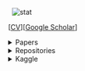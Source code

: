 <p>&nbsp;
  <img src="https://github-readme-stats.vercel.app/api?username=yeonghyeon&show_icons=true" alt="stat" />
<!--   <img src="https://streak-stats.demolab.com/?user=YeongHyeon" alt="stat" /> -->
</p> 
  
[<a href="https://yeonghyeon.github.io/resume/CV_YeongHyeon.pdf">CV</a>][<a href="https://scholar.google.com/citations?user=cZq6j0MAAAAJ&hl=en">Google Scholar</a>]  

<details>
  <summary>Papers</summary>  

#### SCIE
* [2024] <strong>YeongHyeon Park</strong>, Sungho Kang, Myung Jin Kim, Yeonho Lee, Hyeong Seok Kim, and Juneho Yi. <strong>"Visual Defect Obfuscation Based Self-Supervised Anomaly Detection."</strong> *Scientific Reports* [<a href="https://www.nature.com/articles/s41598-024-69698-5">paper</a>][<a href="https://github.com/YeongHyeon/Conference_History/raw/main/2024-SciRep.pdf">poster</a>]  
* [2023] <strong>YeongHyeon Park</strong>, Myung Jin Kim, Uju Gim, and Juneho Yi. <strong>"Boost-up Efficiency of Defective Solar Panel Detection with Pre-trained Attention Recycling."</strong> *IEEE T-IA* [<a href="https://ieeexplore.ieee.org/document/10065567">paper</a>][<a href="https://github.com/YeongHyeon/Conference_History/raw/main/2023-IEEE-TIA.pdf">slide</a>]  
* [2022] <strong>YeongHyeon Park</strong> and JongHee Jung. <strong>"Efficient Non-Compression Auto-Encoder for Driving Noise-Based Road Surface Anomaly Detection."</strong> *IEEJ T-EEE* [<a href="https://doi.org/10.1002/tee.23672">paper</a>]  
* [2020] <strong>YeongHyeon Park</strong>, Won Seok Park, and Yeong Beom Kim. <strong>"Anomaly Detection in Particulate Matter Sensor using Hypothesis Pruning Generative Adversarial Network."</strong> *ETRIJ* [<a href="https://onlinelibrary.wiley.com/doi/full/10.4218/etrij.2020-0052">paper</a>]  
* [2020] <strong>YeongHyeon Park</strong>, Il Dong Yun, and Si-Hyuck Kang. <strong>"The CNN-based Coronary Occlusion Site Localization with Effective Preprocessing Method."</strong> *IEEJ T-EEE* [<a href="https://onlinelibrary.wiley.com/doi/abs/10.1002/tee.23225">paper</a>]  
* [2019] <strong>YeongHyeon Park</strong>, Il Dong Yun, and Si-Hyuck Kang. <strong>"Preprocessing Method for Performance Enhancement in CNN-based STEMI Detection from 12-lead ECG."</strong> *IEEE Access* [<a href="https://ieeexplore.ieee.org/abstract/document/8771175">paper</a>]  
* [2019] <strong>YeongHyeon Park</strong> and Il Dong Yun. <strong>"Arrhythmia detection in electrocardiogram based on recurrent neural network encoder–decoder with Lyapunov exponent."</strong> *IEEJ T-EEE* [<a href="https://onlinelibrary.wiley.com/doi/abs/10.1002/tee.22927">paper</a>]  
* [2018] <strong>YeongHyeon Park</strong> and Il Dong Yun. <strong>"Fast Adaptive RNN Encoder–Decoder for Anomaly Detection in SMD Assembly Machine."</strong> *Sensors* [<a href="https://www.mdpi.com/1424-8220/18/10/3573">paper</a>]  
  
#### International Conference
* [2024] <strong>YeongHyeon Park</strong>, Sungho Kang, Myung Jin Kim, Yeonho Lee, and Juneho Yi. <strong>"Exploiting Connection-Switching U-Net for Enhancing Surface Anomaly Detection."</strong> IEEE ICECIE [<a href="">paper</a>]
* [2024] <strong>YeongHyeon Park</strong>, Sungho Kang, Myung Jin Kim, Hyeonho Jeong, Hyunkyu Park, Hyeong Seok Kim, and Juneho Yi. <strong>"Neural Network Training Strategy to Enhance Anomaly Detection Performance: A Perspective on Reconstruction Loss Amplification."</strong> IEEE ICASSP [<a href="https://ieeexplore.ieee.org/document/10446942">paper</a>][<a href="https://sigport.org/documents/neural-network-training-strategy-enhance-anomaly-detection-performance-perspective">poster</a>]
* [2024] Hanbyul Lee\*, <strong>YeongHyeon Park\*</strong>, and Juneho Yi. <strong>"Enhancing Defective Solar Panel Detection with Attention-guided Statistical Features using Pre-trained Neural Networks."</strong> IEEE BigComp [<a href="https://ieeexplore.ieee.org/abstract/document/10488244">paper</a>] (* Equal contribution) 
* [2023] <strong>YeongHyeon Park</strong>, Uju Gim, and Myung Jin Kim. <strong>"Edge Storage Management Recipe with Zero-Shot Data Compression for Road Anomaly Detection."</strong> IEEE ICTC [<a href="https://ieeexplore.ieee.org/abstract/document/10393463">paper</a>][<a href="https://github.com/YeongHyeon/Conference_History/raw/main/2023-IEEE-ICTC.pdf">slide</a>]  
* [2023] Sungho Kang, Hyunkyu Park, <strong>YeongHyeon Park</strong>, Yeonho Lee, Hanbyul Lee, Seho Bae, and Juneho Yi. <strong>"Exploiting Monocular Depth Estimation for Style Harmonization in Landscape Painting."</strong> IEEE ICKII [<a href="https://ieeexplore.ieee.org/document/10332789">paper</a>]  
* [2023] Hyunkyu Park, Sungho Kang, <strong>YeongHyeon Park</strong>, Yeonho Lee, Hanbyul Lee, Seho Bae, and Juneho Yi. <strong>"Unsupervised Image-to-Image Translation Based on Bidirectional Style Transfer."</strong> IEEE ICKII [<a href="https://ieeexplore.ieee.org/document/10332712">paper</a>]  
* [2023] <strong>YeongHyeon Park</strong>, Myung Jin Kim, Won Seok Park, and Juneho Yi. <strong>"Recycling for Recycling: RoI Cropping by Recycling a Pre-trained Attention Mechanism for Accurate Classification of Recyclables."</strong> IEEE SIST [<a href="https://ieeexplore.ieee.org/document/10223525">paper</a>][<a href="https://github.com/YeongHyeon/Conference_History/raw/main/2023-IEEE-SIST.pdf">slide</a>]  
* [2023] <strong>YeongHyeon Park</strong>, Myung Jin Kim, and Won Seok Park. <strong>"Frequency of Interest-based Noise Attenuation Method to Improve Anomaly Detection Performance."</strong> IEEE BigComp [<a href="https://ieeexplore.ieee.org/document/10066697">paper</a>][<a href="https://github.com/YeongHyeon/Conference_History/raw/main/2023_IEEE_BigComp.pdf">slide</a>]  
* [2022] <strong>YeongHyeon Park</strong>, Myung Jin Kim, and Uju Gim. <strong>"Attention! Is Recycling Artificial Neural Network Effective for Maintaining Renewable Energy Efficiency?"</strong> IEEE TPEC [<a href="https://ieeexplore.ieee.org/document/9750784">paper</a>][<a href="https://github.com/YeongHyeon/Conference_History/raw/main/2022_IEEE_TPEC.pdf">slide</a>]  
* [2021] <strong>YeongHyeon Park</strong> and JongHee Jung. <strong>"Non-Compression Auto-Encoder for Detecting Road Surface Abnormality via Vehicle Driving Noise."</strong> IEEE ICACEH [<a href="https://ieeexplore.ieee.org/document/9768853">paper</a>]  
* [2021] <strong>YeongHyeon Park</strong> and Myung Jin Kim. <strong>"Design of Cost-Effective Auto-Encoder for Electric Motor Anomaly Detection in Resource Constrained Edge Device."</strong> IEEE ECICE [<a href="https://ieeexplore.ieee.org/document/9645739">paper</a>]  
  
#### Domestic Conference
* [2023] 김재선, 박춘우, 박원석, <strong>박영현</strong>, 조창현, 김동주. <strong>"공정 매개변수 및 열화상 이미지를 기반으로 한 다공성 결함 감지를 위한 고압 다이캐스팅 결함 예측 딥러닝 알고리즘에 관한 연구"</strong> [<a href="https://www.dbpia.co.kr/Journal/articleDetail?nodeId=NODE11513747">paper</a>]    
* [2023] <strong>박영현</strong>, 김명진, 박원석, 이준호. <strong>"재활용품 분류 자동화 효율증대를 위한 어텐션 메커니즘 기반 객체분할 방법"</strong>  
* [2023] 강성호, 박현규, 정현호, <strong>박영현</strong>, 배세호, 이준호. <strong>"단안 영상 깊이 추정을 활용하는 객체 변환 합성"</strong>  
* [2023] 박현규, 배세호, <strong>박영현</strong>, 강성호, 이준호. <strong>"양방향 스타일 변환 네트워크를 사용하는 비지도 학습 기반의 도메인 간 영상 변환"</strong>  
* [2023] 김명진, <strong>박영현</strong>, 윤일동. <strong>"적대적 학습에서 긍정 샘플의 선정에 대한 기법"</strong>  
* [2022] 김우주, <strong>박영현</strong>. <strong>"이상 탐지를 위한 오토인코더 기반 잠재 벡터 확장"</strong> [<a href="https://arxiv.org/abs/2201.01416">arXiv</a>]  
* [2022] <strong>박영현</strong>, 이준성, 김명진, 박원석. <strong>"주행 소음 기반 도로 이상탐지 성능 향상을 위한 주행 이벤트 추출 및 노이즈 감쇄 방법"</strong> [<a href="https://arxiv.org/abs/2112.07214">arXiv</a>]  
* [2022] 김명진, <strong>박영현</strong>. <strong>"Attention 기반의 이상 부위 자동 labeling 기법"</strong>  
* [2021] <strong>박영현</strong>, 이준성, 박원석. <strong>"신뢰도 기반 개별 모델 영향력을 조정하는 자체 가중치 앙상블 방법"</strong> [<a href="https://arxiv.org/abs/2104.04120">arXiv</a>]  

#### Preprints
* [2024] <strong>YeongHyeon Park</strong>, Myung Jin Kim, Hyeong Seok Kim. <strong>"Contrastive Language Prompting to Ease False Positives in Medical Anomaly Detection"</strong> [<a href="https://arxiv.org/abs/2411.07546">arXiv</a>]  
* [2024] <strong>YeongHyeon Park</strong>, Sungho Kang, Myung Jin Kim, Hyeong Seok Kim, and Juneho Yi. <strong>"Feature Attenuation of Defective Representation Can Resolve Incomplete Masking on Anomaly Detection"</strong> [<a href="https://arxiv.org/abs/2407.04597">arXiv</a>]  
* [2024] Dongeon Kim, <strong>YeongHyeon Park</strong>. <strong>"Empirical Analysis of Anomaly Detection on Hyperspectral Imaging Using Dimension Reduction Methods"</strong> [<a href="https://arxiv.org/abs/2401.04437">arXiv</a>]  
* [2022] <strong>YeongHyeon Park</strong>. <strong>"Concise Logarithmic Loss Function for Robust Training of Anomaly Detection Model"</strong> [<a href="https://arxiv.org/abs/2201.05748">arXiv</a>]  
* [2018] <strong>YeongHyeon Park</strong> and Il Dong Yun. <strong>"Comparison of RNN Encoder-Decoder Models for Anomaly Detection"</strong> [<a href="https://arxiv.org/abs/1807.06576">arXiv</a>]  
</details>

<details>
  <summary>Repositories</summary>  

```
Repositories  
│
├── TensorFlow 
│    ├── Publications (Sorted by year in ascending order)
│    │    ├── Preprocessing Method for Performance Enhancement in CNN-based STEMI Detection from 12-lead ECG
│    │    │    ├── IEEE Access (2019): https://ieeexplore.ieee.org/abstract/document/8771175
│    │    │    └── Source: https://github.com/YeongHyeon/Preprocessing-Method-for-STEMI-Detection
│    │    ├── Arrhythmia detection in electrocardiogram based on recurrent neural network encoder–decoder with Lyapunov exponent
│    │    │    ├── IEEJ (2018): https://onlinelibrary.wiley.com/doi/abs/10.1002/tee.22927
│    │    │    └── Source: https://github.com/YeongHyeon/Arrhythmia_Detection_RNN_and_Lyapunov
│    │    └── Fast Adaptive RNN Encoder–Decoder for Anomaly Detection in SMD Assembly Machine
│    │         ├── MDPI (2018): https://www.mdpi.com/1424-8220/18/10/3573
│    │         └── Source: https://github.com/YeongHyeon/FARED_for_Anomaly_Detection
│    │  
│    ├── Discriminative Model
│    │    ├── Series Inception
│    │    │    ├── Inception: https://github.com/YeongHyeon/Inception_Simplified-TF2
│    │    │    └── XCeption: https://github.com/YeongHyeon/XCeption-TF2
│    │    ├── Series Residual
│    │    │    ├── ResNet: https://github.com/YeongHyeon/ResNet-TF2
│    │    │    ├── ResNeXt: https://github.com/YeongHyeon/ResNeXt-TF2
│    │    │    ├── WRN: https://github.com/YeongHyeon/WideResNet_WRN-TF2
│    │    │    ├── ResNeSt: https://github.com/YeongHyeon/ResNeSt-TF2
│    │    │    └── ReXNet: https://github.com/YeongHyeon/ReXNet-TF2
│    │    ├── Series Bayesian / Gaussian
│    │    │    └── SWA-Gaussian: https://github.com/YeongHyeon/SWA-Gaussian-TF2
│    │    ├── Series Graph
│    │    │    └── PIPGCN: https://github.com/YeongHyeon/PIPGCN-TF2
│    │    └── Ohters
│    │         ├── SE-Net: https://github.com/YeongHyeon/SENet-Simple
│    │         ├── SK-Net: https://github.com/YeongHyeon/SKNet-TF2
│    │         ├── GhostNet: https://github.com/YeongHyeon/GhostNet
│    │         ├── Network-in-Network: https://github.com/YeongHyeon/Network-in-Network-TF2
│    │         ├── Shake-Shake Regularization: https://github.com/YeongHyeon/Shake-Shake
│    │         ├── MNIST Attention Map: https://github.com/YeongHyeon/MNIST_AttentionMap
│    │         └── MLP-Mixer: https://github.com/YeongHyeon/MLP-Mixer-TF2
│    │    
│    ├── Generative Model
│    │    ├── Generals
│    │    │    ├── GAN: https://github.com/YeongHyeon/GAN-TF
│    │    │    ├── WGAN: https://github.com/YeongHyeon/WGAN-TF
│    │    │    ├── CGAN: https://github.com/YeongHyeon/CGAN-TF
│    │    │    ├── Normalizing Flow: https://github.com/YeongHyeon/Normalizing-Flow-TF2
│    │    │    └── Transformer: https://github.com/YeongHyeon/Transformer-TF2
│    │    ├── Anomaly Detection
│    │    │    ├── CVAE (Convolution & Variational): https://github.com/YeongHyeon/CVAE-AnomalyDetection
│    │    │    ├── GANomaly: https://github.com/YeongHyeon/GANomaly-TF
│    │    │    ├── Skip-GANomaly: https://github.com/YeongHyeon/Skip-GANomaly
│    │    │    ├── ConAD: https://github.com/YeongHyeon/ConAD
│    │    │    ├── MemAE: https://github.com/YeongHyeon/MemAE
│    │    │    ├── f-AnoGAN: https://github.com/YeongHyeon/f-AnoGAN-TF
│    │    │    ├── DGM: https://github.com/YeongHyeon/DGM-TF
│    │    │    └── ADAE: https://github.com/YeongHyeon/ADAE-TF
│    │    └── Special Purpose
│    │         ├── SRCNN: https://github.com/YeongHyeon/Super-Resolution_CNN
│    │         ├── Context-Encoder: https://github.com/YeongHyeon/Context-Encoder
│    │         └── Sequence-Autoencoder: https://github.com/YeongHyeon/Sequence-Autoencoder
│    │    
│    └── Additional Methods
│         ├── SGDR: https://github.com/YeongHyeon/ResNet-with-SGDR-TF2
│         ├── Learning rate WarmUp: https://github.com/YeongHyeon/ResNet-with-LRWarmUp-TF2
│         └── ArcFace: https://github.com/YeongHyeon/ArcFace-TF2
│
└── PyTorch
     ├── Discriminative Model
     │    └── Ohters
     │         ├── MLP-Mixer: https://github.com/YeongHyeon/MLP-Mixer-PyTorch
     │         ├── GhostNet: https://github.com/YeongHyeon/GhostNet-PyTorch
     │         └── DINO: https://github.com/YeongHyeon/DINO_MNIST-PyTorch
     └── Generative Model
          ├── Anomaly Detection
          │    ├── CVAE (Convolution & Variational): https://github.com/YeongHyeon/CVAE-AnomalyDetection-PyTorch
          │    ├── GANomaly: https://github.com/YeongHyeon/GANomaly-PyTorch
          │    ├── ConAD: https://github.com/YeongHyeon/ConAD-PyTorch
          │    └── RIAD: https://github.com/YeongHyeon/RIAD-PyTorch
          └── Special Purpose
               └── SRCNN: https://github.com/YeongHyeon/Super-Resolution_CNN-PyTorch
```
</details>

<details>
  <summary>Kaggle</summary>  

#### Notebooks Expert <a href="https://www.kaggle.com/yeonghyeon/notebooks">:mortar_board:</a>
* :3rd_place_medal: <a href="https://www.kaggle.com/code/yeonghyeon/rsna23-easy-dicom-confirmation-volume-generation">RSNA23 EASY DICOM Confirmation & Volume Generation</a> @ RSNA 2023 Abdominal Trauma Detection   
* :3rd_place_medal: <a href="https://www.kaggle.com/yeonghyeon/riiid-step-by-step-guide-for-beginner-eda-pytorch">Riiid! step by step guide for Beginner/EDA/PyTorch</a> @ Riiid Answer Correctness Prediction   
* :3rd_place_medal: <a href="https://www.kaggle.com/yeonghyeon/easy-to-run-keras-full-package-including-eda">Easy to run, Keras Full Package! (including EDA)</a> @ [T-Academy X KaKr] 성인 인구조사 소득 예측 대회  
* :3rd_place_medal: <a href="https://www.kaggle.com/yeonghyeon/shopee-easy-to-run">Shopee, Easy to Run!</a> @ Shopee - Price Match Guarantee  
* :3rd_place_medal: <a href="https://www.kaggle.com/yeonghyeon/seti-step-by-step-guide-for-beginner-eda-tf">SETI, step by step guide for Beginner/EDA/TF</a> @ SETI Breakthrough Listen - E.T. Signal Search  
* :3rd_place_medal:	<a href="https://www.kaggle.com/yeonghyeon/convert-dicom-to-numpy-array-super-simple">Convert DICOM to Numpy Array (Super Simple)</a> @ RSNA-MICCAI Brain Tumor Radiogenomic Classification
* :3rd_place_medal:	<a href="https://www.kaggle.com/code/yeonghyeon/baseline-uad-w-fashion-mnist-dataset/notebook?scriptVersionId=165365517">Baseline UAD (w/ Fashion MNIST dataset)  
* :satisfied:	<a href="https://www.kaggle.com/yeonghyeon/step-by-step-mnist-full-package-eda-tensorflow">Step-by-Step MNIST | Full Package, EDA, TensorFlow</a> @ Digit Recognizer  
* :satisfied:	<a href="https://www.kaggle.com/yeonghyeon/step-by-step-herbarium-2021">Step-by-Step, Herbarium 2021!</a> @ Herbarium 2021 - Half-Earth Challenge - FGVC8  


#### Competition 
* :3rd_place_medal: RSNA 2023 Abdominal Trauma Detection

#### Datasets
* :satisfied:	<a href="https://www.kaggle.com/yeonghyeon/rsnamiccai-btrc2021">RSNA-MICCAI BTRC2021</a> @ RSNA-MICCAI Brain Tumor Radiogenomic Classification  
</details>
